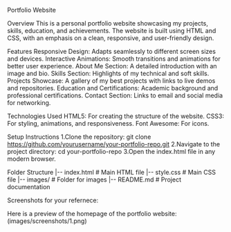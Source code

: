 Portfolio Website

Overview
This is a personal portfolio website showcasing my projects, skills, education, and achievements. The website is built using HTML and CSS, with an emphasis on a clean, responsive, and user-friendly design.

Features
Responsive Design: Adapts seamlessly to different screen sizes and devices.
Interactive Animations: Smooth transitions and animations for better user experience.
About Me Section: A detailed introduction with an image and bio.
Skills Section: Highlights of my technical and soft skills.
Projects Showcase: A gallery of my best projects with links to live demos and repositories.
Education and Certifications: Academic background and professional certifications.
Contact Section: Links to email and social media for networking.

Technologies Used
HTML5: For creating the structure of the website.
CSS3: For styling, animations, and responsiveness.
Font Awesome: For icons.

Setup Instructions
1.Clone the repository:
git clone https://github.com/yourusername/your-portfolio-repo.git
2.Navigate to the project directory:
cd your-portfolio-repo
3.Open the index.html file in any modern browser.

Folder Structure
|-- index.html       # Main HTML file
|-- style.css        # Main CSS file
|-- images/          # Folder for images
|-- README.md        # Project documentation

Screenshots for your refernece:

Here is a preview of the homepage of the portfolio website:(images/screenshots/1.png)
